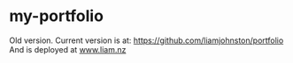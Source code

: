 # my-portfolio

Old version. Current version is at:
https://github.com/liamjohnston/portfolio
And is deployed at www.liam.nz 
